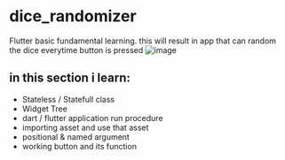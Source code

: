 # dice_randomizer

Flutter basic fundamental learning.
this will result in app that can random the dice everytime button is pressed
![image](https://github.com/ddreambug/dice_randomizer/assets/86515936/ff275f45-0c0b-453a-b0e8-d55f774db7db)



## in this section i learn:
- Stateless / Statefull class
- Widget Tree
- dart / flutter application run procedure
- importing asset and use that asset
- positional & named argument
- working button and its function
